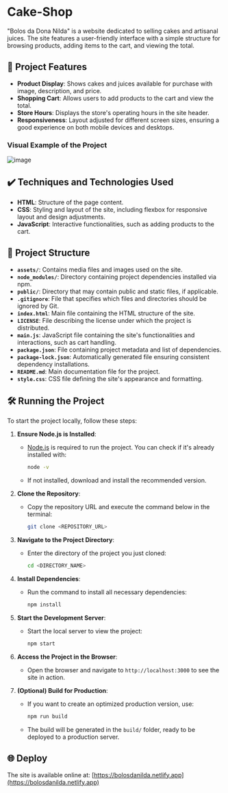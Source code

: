 # Cake-Shop

"Bolos da Dona Nilda" is a website dedicated to selling cakes and artisanal juices. The site features a user-friendly interface with a simple structure for browsing products, adding items to the cart, and viewing the total.

## 🔨 Project Features

- **Product Display**: Shows cakes and juices available for purchase with image, description, and price.
- **Shopping Cart**: Allows users to add products to the cart and view the total.
- **Store Hours**: Displays the store's operating hours in the site header.
- **Responsiveness**: Layout adjusted for different screen sizes, ensuring a good experience on both mobile devices and desktops.

### Visual Example of the Project

![image](https://github.com/user-attachments/assets/f03dd31d-ff23-4a6d-aaed-3f1515165022)

## ✔️ Techniques and Technologies Used

- **HTML**: Structure of the page content.
- **CSS**: Styling and layout of the site, including flexbox for responsive layout and design adjustments.
- **JavaScript**: Interactive functionalities, such as adding products to the cart.

## 📁 Project Structure

- **`assets/`**: Contains media files and images used on the site.
- **`node_modules/`**: Directory containing project dependencies installed via npm.
- **`public/`**: Directory that may contain public and static files, if applicable.
- **`.gitignore`**: File that specifies which files and directories should be ignored by Git.
- **`index.html`**: Main file containing the HTML structure of the site.
- **`LICENSE`**: File describing the license under which the project is distributed.
- **`main.js`**: JavaScript file containing the site's functionalities and interactions, such as cart handling.
- **`package.json`**: File containing project metadata and list of dependencies.
- **`package-lock.json`**: Automatically generated file ensuring consistent dependency installations.
- **`README.md`**: Main documentation file for the project.
- **`style.css`**: CSS file defining the site's appearance and formatting.

## 🛠️ Running the Project

To start the project locally, follow these steps:

1. **Ensure Node.js is Installed**:
   - [Node.js](https://nodejs.org/) is required to run the project. You can check if it's already installed with:
     ```bash
     node -v
     ```
   - If not installed, download and install the recommended version.

2. **Clone the Repository**:
   - Copy the repository URL and execute the command below in the terminal:
     ```bash
     git clone <REPOSITORY_URL>
     ```

3. **Navigate to the Project Directory**:
   - Enter the directory of the project you just cloned:
     ```bash
     cd <DIRECTORY_NAME>
     ```

4. **Install Dependencies**:
   - Run the command to install all necessary dependencies:
     ```bash
     npm install
     ```

5. **Start the Development Server**:
   - Start the local server to view the project:
     ```bash
     npm start
     ```

6. **Access the Project in the Browser**:
   - Open the browser and navigate to `http://localhost:3000` to see the site in action.

7. **(Optional) Build for Production**:
   - If you want to create an optimized production version, use:
     ```bash
     npm run build
     ```

   - The build will be generated in the `build/` folder, ready to be deployed to a production server.

## 🌐 Deploy

The site is available online at: [https://bolosdanilda.netlify.app](https://bolosdanilda.netlify.app)
